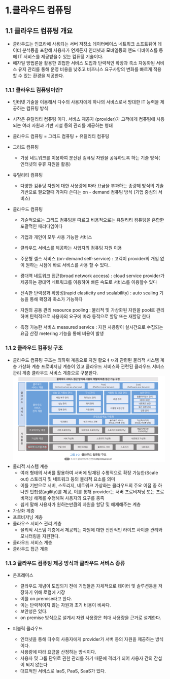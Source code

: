 # 1.클라우드 컴퓨팅

## 1.1 클라우드 컴퓨팅 개요

- 클라우드는 인프라에 사용되는 서버 저장소 데이터베이스 네트워크 소프트웨어 데이터 분석등을 포함해 사용자가 언제든지 인터넷과 모바일등의 엔드 디바이스를 통해 IT 서비스를 제공받을수 있는 컴퓨팅 기술이다.
- 애자일 방법론을 활용한 민첩한 서비스 도입과 탄력적인 확장과 축소 자동화된 서비스 유지 관리를 통해 운영 비용을 낮추고 비즈니스 요구사항의 변화를 빠르게 적용할 수 있는 환경을 제공한다.

### 1.1.1 클라우드 컴퓨팅이란?

- 인터넷 기술을 이용해서 다수의 사용자에게 하나의 서비스로서 방대한 IT 능력을 제공하는 컴퓨팅 방식
- 시작은 유틸리티 컴퓨팅 이다. 서비스 제공자 (provider)가 고객에게 컴퓨팅에 사용되는 여러 자원과 기반 시설 등의 관리를 제공하는 형태

- 클라우드 컴퓨팅 = 그리드 컴퓨팅 + 유틸리티 컴퓨팅

- 그리드 컴퓨팅
    - 가상 네트워크를 이용하여 분산된 컴퓨팅 자원을 공유하도록 하는 기술 방식( 인터넷의 유휴 자원을 활용)

- 유틸리티 컴퓨팅
    - 다양한 컴퓨팅 자원에 대한 사용량에 따라 요금을 부과하는 종량제 방식의 기술 기반으로 필요할때 가져다 쓴다는 on - demand 컴퓨팅 방식 (기업 중심의 서비스)

- 클라우드 컴퓨팅
    - 기술적으로는 그리드 컴퓨팅을 따르고 비용적으로는 유틸리티 컴퓨팅을 혼합한 포괄적인 패러다임이다
    - 기업과 개인이 모두 사용 가능한 서비스
    - 클라우드 서비스를 제공하는 사업자의 컴퓨팅 자원 이용

    - 주문형 셀스 서비스 (on-demand self-service) : 고객이 provider의 개입 없이 원하는 시점에 바로 서비스를 사용 할 수 있다..
    - 광대역 네트워크 접근(broad network access) : cloud service provider가 제공하는 광대역 네트워크를 이용하여 빠른 속도로 서비스를 이용할수 있다
    - 신속한 탄력성과 확장성(rapid elasticity and scalability) : auto scaling 기능을 통해 확장과 축소가 가능하다
    - 자원의 공동 관리 resource pooling : 물리적 및 가상화된 자원을 pool로 관리하며 탄력적으로 사용자의 요구에 따라 동적으로 할당 또는 재할당 한다
    - 측정 가능한 서비스 measured service : 자원 사용량이 실시간으로 수집되는 요금 산정 metering 기능을 통해 비용이 발생

### 1.1.2 클라우드 컴퓨팅 구조

- 클라우드 컴퓨팅 구조는 최하위 계층으로 자원 활요ㅕㅇ과 관련된 물리적 시스템 계층 가상화 계층 프로비저닝 계층이 있고 클라우드 서비스와 관련된 클라우드 서비스 관리 계층 클라우드 서비스 계층으로 구분한다.
![alt text](image.png)
- 물리적 시스템 계층
    - 여러 형태의 서버를 활용하여 서버에 탑재된 수평적으로 확장 가능한(Scale out) 스토리지 및 네트워크 등의 물리적 요소를 의미
    - 이를 기반으로 서버, 스토리지, 네트워크 가상화는 클라우드의 주요 이점 중 하나인 민첩성(agility)를 제공, 이를 통해 provider는 서버 프로비저닝 또는 프로비저닝 해제를 수행해여 사용자의 요구를 충족
    - 쉽게 말해 사용자가 원하는만큼의 자원을 할당 및 해제해주는 계층
- 가상화 계층
- 프로비저닝 계층
- 클라우스 서비스 관리 계층
    - 물리적 시스템 계층에서 제공되는 자원에 대한 전반적인 라이프 사이클 관리와 모니터링을 지원한다.
- 클라우드 서비스 계층
- 클라우드 접근 계층


### 1.1.3 클라우드 컴퓨팅 제공 방식과 클라우드 서비스 종류

- 온프레미스

    - 클라우드 개념이 도입되기 전에 기업들은 자체적으로 데이터 및 솔루션등을 저장하기 위해 로컬에 저장
    - 이를 on premise라고 한다.
    - 이는 탄력적이지 않는 자원과 초기 비용이 비싸다.
    - 보안성은 있다.
    - on premise 방식으로 설계시 자원 사용량은 최대 사용량을 근거로 설계한다.

- 퍼블릭 클라우드 
    - 인터넷을 통해 다수의 사용자에게 provider가 서버 등의 자원을 제공하는 방식이다.
    - 사용량에 따라 요금을 산정하는 방식이다.
    - 사용자 및 그룹 단위로 권한 관리를 하기 때문에 격리가 되어 사용자 간의 간섭이 되지 않는다
    - 대표적인 서비스로 IaaS, PaaS, SaaS가 있다.